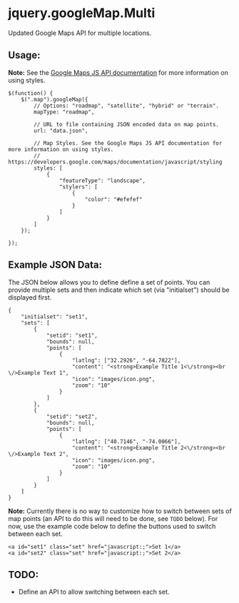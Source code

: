jquery.googleMap.Multi
======================

Updated Google Maps API for multiple locations.

## Usage: ##

**Note:** See the [Google Maps JS API documentation](https://developers.google.com/maps/documentation/javascript/styling?csw=1) for more information on using styles.

	$(function() {
	    $(".map").googleMap({
			// Options: "roadmap", "satellite", "hybrid" or "terrain".
			mapType: "roadmap",
			
			// URL to file containing JSON encoded data on map points.
	    	url: "data.json",

			// Map Styles. See the Google Maps JS API documentation for more information on using styles.
			// https://developers.google.com/maps/documentation/javascript/styling
	    	styles: [
				{
					"featureType": "landscape",
					"stylers": [
						{
							"color": "#efefef"
						}
					]
				}
			]
	    });
	
	});

## Example JSON Data: ##

The JSON below allows you to define define a set of points. You can provide multiple sets and then indicate which set (via "initialset") should be displayed first.

	{
		"initialset": "set1",
		"sets": [
			{
				"setid": "set1",
				"bounds": null,
				"points": [
					{
						"latlng": ["32.2926", "-64.7822"],
						"content": "<strong>Example Title 1<\/strong><br \/>Example Text 1",
						"icon": "images/icon.png",
						"zoom": "10"
					}
				]
			},
			{
				"setid": "set2",
				"bounds": null,
				"points": [
					{
						"latlng": ["40.7146", "-74.0066"],
						"content": "<strong>Example Title 2<\/strong><br \/>Example Text 2",
						"icon": "images/icon.png",
						"zoom": "10"
					}
				]
			}
		]
	}

**Note:** Currently there is no way to customize how to switch between sets of map points (an API to do this will need to be done, see `TODO` below). For now, use the example code below to define the buttons used to switch between each set.

    <a id="set1" class="set" href="javascript:;">Set 1</a>
    <a id="set2" class="set" href="javascript:;">Set 2</a>


## TODO: 

* Define an API to allow switching between each set.